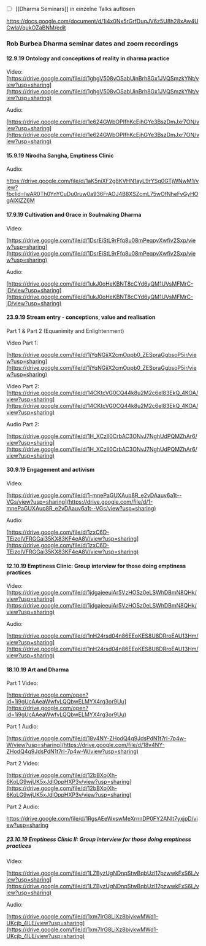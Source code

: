- [ ] [[Dharma Seminars]] in einzelne Talks auflösen

https://docs.google.com/document/d/1i4x0Nx5rGrfDuqJV6z5U8h28xAw4UCwlaVqukOZaBNM/edit

### Rob Burbea Dharma seminar dates and zoom recordings


#### 12.9.19 Ontology and conceptions of reality in dharma practice

Video: [https://drive.google.com/file/d/1ghgV508vOSabUinBrh8Gx1JVQSmzkYNt/view?usp=sharing](https://drive.google.com/file/d/1ghgV508vOSabUinBrh8Gx1JVQSmzkYNt/view?usp=sharing)

Audio:

[https://drive.google.com/file/d/1e624GWbOPIfhKcEjhGYe3BszDmJxr7ON/view?usp=sharing](https://drive.google.com/file/d/1e624GWbOPIfhKcEjhGYe3BszDmJxr7ON/view?usp=sharing)

#### 15.9.19 Nirodha Sangha, Emptiness Clinic

Audio:

https://drive.google.com/file/d/1aK5niXF2g8KVHN1ayL9rYSg0GTjWNwM1/view?fbclid=IwAR0Th0YnYCuDu0ruw0a936FrAOJ4B8XSZcmL75wOfNheFvGyHOgAlXIZZ6M

#### 17.9.19 Cultivation and Grace in Soulmaking Dharma

Video:

[https://drive.google.com/file/d/1DsrEiStL9rFfq8u08mPeqpvXwfiv2Sxp/view?usp=sharing](https://drive.google.com/file/d/1DsrEiStL9rFfq8u08mPeqpvXwfiv2Sxp/view?usp=sharing)

Audio:

[https://drive.google.com/file/d/1ukJ0oHeKBNT8cCYd6yQM1UVsMFMrC-jD/view?usp=sharing](https://drive.google.com/file/d/1ukJ0oHeKBNT8cCYd6yQM1UVsMFMrC-jD/view?usp=sharing)

#### 23.9.19 Stream entry - conceptions, value and realisation
 
Part 1 & Part 2 (Equanimity and Enlightenment)

Video Part 1:

[https://drive.google.com/file/d/1jYqNGiiX2cmOppb0_ZESpraGgbsoP5ir/view?usp=sharing](https://drive.google.com/file/d/1jYqNGiiX2cmOppb0_ZESpraGgbsoP5ir/view?usp=sharing)
  

Video Part 2: [https://drive.google.com/file/d/14CKtcVG0CQ44k8u2M2c6el83EkQ_4KOA/view?usp=sharing](https://drive.google.com/file/d/14CKtcVG0CQ44k8u2M2c6el83EkQ_4KOA/view?usp=sharing)

Audio Part 2:

[https://drive.google.com/file/d/1H_XCzIl0CrbAC3ONvJ7NghUdPQMZhAr6/view?usp=sharing](https://drive.google.com/file/d/1H_XCzIl0CrbAC3ONvJ7NghUdPQMZhAr6/view?usp=sharing)

#### 30.9.19 Engagement and activism

Video:

[https://drive.google.com/file/d/1-mnePaGUXAup8R_e2vDAauv6a1t--VGs/view?usp=sharing](https://drive.google.com/file/d/1-mnePaGUXAup8R_e2vDAauv6a1t--VGs/view?usp=sharing)

 Audio:

[https://drive.google.com/file/d/1zxC6D-TEizoIVFRGGai35KX83KF4eA8V/view?usp=sharing](https://drive.google.com/file/d/1zxC6D-TEizoIVFRGGai35KX83KF4eA8V/view?usp=sharing)

#### 12.10.19 Emptiness Clinic: Group interview for those doing emptiness practices

Video: [https://drive.google.com/file/d/1jdgajeeuiAr5VzHOSz0eLSWhDBmN8QHk/view?usp=sharing](https://drive.google.com/file/d/1jdgajeeuiAr5VzHOSz0eLSWhDBmN8QHk/view?usp=sharing)

 Audio:

[https://drive.google.com/file/d/1nH24rsd04n86EEoKES8U8DRroEAU13Hm/view?usp=sharing](https://drive.google.com/file/d/1nH24rsd04n86EEoKES8U8DRroEAU13Hm/view?usp=sharing)

#### 18.10.19 Art and Dharma 

Part 1 Video:

[https://drive.google.com/open?id=1i9gUcAAeaWwfvLQQbwELMYX4rg3or9Uu](https://drive.google.com/open?id=1i9gUcAAeaWwfvLQQbwELMYX4rg3or9Uu)


Part 1 Audio:

[https://drive.google.com/file/d/18v4NY-ZHodQ4q9JdsPdN1t7rI-7p4w-W/view?usp=sharing](https://drive.google.com/file/d/18v4NY-ZHodQ4q9JdsPdN1t7rI-7p4w-W/view?usp=sharing)


Part 2 Video:

[https://drive.google.com/file/d/12bBXojXh-6KoLG9wjUK5xJdlOppHXP3v/view?usp=sharing](https://drive.google.com/file/d/12bBXojXh-6KoLG9wjUK5xJdlOppHXP3v/view?usp=sharing)

Part 2 Audio:

https://drive.google.com/file/d/1RgsAEeWxswMeXrnnDP0FY2ANIt7yxjpD/view?usp=sharing

##### 23.10.19 Emptiness Clinic II: Group interview for those doing emptiness practices

Video:

[https://drive.google.com/file/d/1LZByzUgNDnpStwBqbUzl17pzwwkFxS6L/view?usp=sharing](https://drive.google.com/file/d/1LZByzUgNDnpStwBqbUzl17pzwwkFxS6L/view?usp=sharing)
  
Audio:

[https://drive.google.com/file/d/1xm7IrG8LiXz8biykwMWd1-UKcjb_4lLE/view?usp=sharing](https://drive.google.com/file/d/1xm7IrG8LiXz8biykwMWd1-UKcjb_4lLE/view?usp=sharing)
